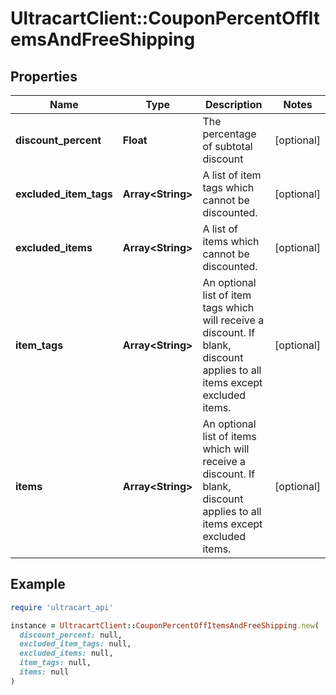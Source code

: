 # UltracartClient::CouponPercentOffItemsAndFreeShipping

## Properties

| Name | Type | Description | Notes |
| ---- | ---- | ----------- | ----- |
| **discount_percent** | **Float** | The percentage of subtotal discount | [optional] |
| **excluded_item_tags** | **Array&lt;String&gt;** | A list of item tags which cannot be discounted. | [optional] |
| **excluded_items** | **Array&lt;String&gt;** | A list of items which cannot be discounted. | [optional] |
| **item_tags** | **Array&lt;String&gt;** | An optional list of item tags which will receive a discount.  If blank, discount applies to all items except excluded items. | [optional] |
| **items** | **Array&lt;String&gt;** | An optional list of items which will receive a discount.  If blank, discount applies to all items except excluded items. | [optional] |

## Example

```ruby
require 'ultracart_api'

instance = UltracartClient::CouponPercentOffItemsAndFreeShipping.new(
  discount_percent: null,
  excluded_item_tags: null,
  excluded_items: null,
  item_tags: null,
  items: null
)
```

